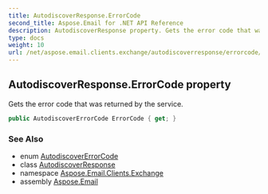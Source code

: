 ```yaml
---
title: AutodiscoverResponse.ErrorCode
second_title: Aspose.Email for .NET API Reference
description: AutodiscoverResponse property. Gets the error code that was returned by the service
type: docs
weight: 10
url: /net/aspose.email.clients.exchange/autodiscoverresponse/errorcode/
---
```

## AutodiscoverResponse.ErrorCode property

Gets the error code that was returned by the service.

```csharp
public AutodiscoverErrorCode ErrorCode { get; }
```

### See Also

* enum [AutodiscoverErrorCode](../../autodiscovererrorcode/)
* class [AutodiscoverResponse](../)
* namespace [Aspose.Email.Clients.Exchange](../../autodiscoverresponse/)
* assembly [Aspose.Email](../../../)


